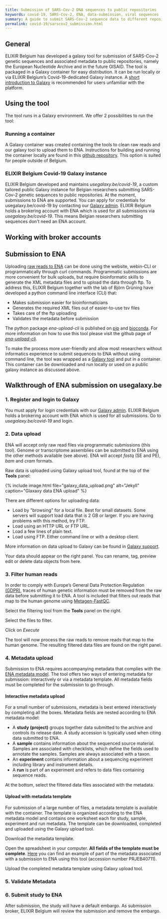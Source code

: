 ```yaml
---
title: Submission of SARS-Cov-2 DNA sequences to public repositories
keywords: covid-19, SARS-Cov-2, ENA, data-submission, viral sequences
summary: A guide to submit SARS-Cov-2 sequence data to different repositories.
permalink: covid-19/sarscov2_submission.html
---
```


## General

ELIXIR Belgium has developed a galaxy tool for submission of SARS-Cov-2 genetic sequences and associated metadata to public repositories, namely the European Nucleotide Archive and in the future GISAID. The tool is packaged in a Galaxy container for easy distribution. It can be run locally or via ELIXIR Belgium’s Covid-19-dedicated Galaxy instance. A [short introduction to Galaxy](https://training.galaxyproject.org/training-material/topics/introduction/tutorials/galaxy-intro-short/tutorial.html) is recommended for users unfamiliar with the platform.

## Using the tool

The tool runs in a Galaxy environment. We offer 2 possibilities to run the tool:

### Running a container
A Galaxy container was created containing the tools to clean raw reads and our galaxy tool to upload them to ENA.
Instructions for building and running the container locally are found in this [github repository](https://github.com/ELIXIR-Belgium/ena-upload-container).
This option is suited for people outside of Belgium.

### ELIXIR Belgium Covid-19 Galaxy instance
ELIXIR Belgium developed and maintains *usegalaxy.be/covid-19*, a custom tailored public Galaxy instance for Belgian researchers submitting SARS-Cov-2 genetic sequences to public repositories. At the moment, submissions to ENA are supported. You can apply for credentials for usegalaxy.be/covid-19 by contacting our [Galaxy admin](galaxy@elixir-belgium.org). ELIXIR Belgium holds a brokering account with ENA which is used for all submissions via *usegalaxy.be/covid-19*. This means Belgian researchers submitting sequences don't need an ENA account.

## Working with broker accounts



## Submission to ENA
Uploading [raw reads to ENA](https://ena-docs.readthedocs.io/en/latest/submit/general-guide.html) can be done using the website, webin-CLI or programmatically through curl commands.
Programmatic submissions are more convenient for bulk uploads, but require bioinformatic skills to generate the XML metadata files and to upload the data through ftp.
To address this, ELIXIR Belgium together with the lab of Björn Grüning have developed a python command line interface (CLI) that:
- Makes submission easier for bioinformaticians
- Generates the required XML files out of easier-to-use tsv files
- Takes care of the ftp uploading
- Validates the metadata before submission

The python package *ena-upload-cli* is published on [pip](https://pypi.org/project/ena-upload-cli/) and [bioconda](https://anaconda.org/bioconda/ena-upload-cli). For more information on how to use this tool please visit the github page of *[ena-upload-cli](https://github.com/usegalaxy-eu/ena-upload-cli)*.

To make the process more user-friendly and allow most researchers without informatics experience to submit sequences to ENA without using command line, the tool was wrapped as a [Galaxy tool](https://testtoolshed.g2.bx.psu.edu/repository?repository_id=e6d3d594449ee3f8) and put in a container. This container can be downloaded and run locally or used on a public galaxy instance as discussed above.


## Walkthrough of ENA submission on usegalaxy.be
### 1. Register and login to Galaxy
You must apply for login credentials with our [Galaxy admin](galaxy@elixir-belgium.org). ELIXIR Belgium holds a brokering account with ENA which is used for all submissions. Go to *usegalaxy.be/covid-19* and login.


### 2. Data upload
ENA will accept only raw read files via programmatic submissions (this tool). Genome or transcriptome assemblies can be submitted to ENA using the other methods available (see above).
ENA will accept *fastq* (SE and PE), *bam* and *cram* formats.

Raw data is uploaded using Galaxy upload tool, found at the top of the **Tools** panel:

{% include image.html file="galaxy_data_upload.png" alt="Jekyll" caption="Glaxaxy data ENA upload" %}

There are different options for uploading data:
- Load by "browsing" for a local file. Best for small datasets. Some servers will support load data that is 2 GB or larger. If you are having problems with this method, try FTP.
- Load using an HTTP URL or FTP URL.
- Load a few lines of plain text.
- Load using FTP. Either command line or with a desktop client.

More information on data upload to Galaxy can be found in [Galaxy support](https://galaxyproject.org/support/loading-data/).

Your data should appear on the right panel. You can rename, tag, preview edit or delete data objects from here.
<!-- screenshot of data object -->


### 3. Filter human reads
In order to comply with Europe’s General Data Protection Regulation [(GDPR)](https://ec.europa.eu/info/law/law-topic/data-protection/eu-data-protection-rules_en), traces of human genetic information must be removed from the raw data before submitting it to ENA. A tool is included that filters out reads that map to the human genome using [Metagen-FastQC](https://github.com/Finn-Lab/Metagen-FastQC).

Select the filtering tool from the **Tools** panel on the right.
<!-- screenshot of human reads filtering tool in tool panel -->
Select the files to filter.
<!-- screenshot of selection box in filtering tool -->
<!-- You must specify paired-end reads -->
Click on *Execute*
<!-- screenshot of selection box in filtering tool -->
The tool will now process the raw reads to remove reads that map to the human genome. The resulting filtered data files are found on the right panel.

### 4. Metadata upload
Submission to ENA requires accompanying metadata that complies with the [ENA metadata model](https://ena-docs.readthedocs.io/en/latest/submit/general-guide/metadata.html).
The tool offers two ways of entering metadata for submission: interactively or via a metadata template. All metadata fields must be completed for the submission to go through.



#### Interactive metadata upload
For a small number of submissions, metadata is best entered interactively by completing all the boxes. Metadata fields are nested according to ENA metadata model:
- A **study (project)** groups together data submitted to the archive and controls its release date. A study accession is typically used when citing data submitted to ENA.
- A **sample** contains information about the sequenced source material. Samples are associated with checklists, which define the fields used to annotate the samples. Samples are always associated with a taxon.
- An **experiment** contains information about a sequencing experiment including library and instrument details.
- A **run** is part of an experiment and refers to data files containing sequence reads.

At the bottom, select the filtered data files associated with the metadata.

<!-- here we can have screenshots of each metadata section -->

#### Upload with metadata template
For submission of a large number of files, a metadata template is available with the container. The template is organized according to the ENA metadata model and contains one worksheet each for study, sample, experiment and run metadata. The template can be downloaded, completed and uploaded using the Galaxy upload tool.

Download the metadata template.
<!-- screenshot of the metadata download 'button' -->
Open the spreadsheet in your computer. **All fields of the template must be complete**. [Here](https://drive.google.com/file/d/1Z3LszV6IkgmcESsz2K7Mdv8pcnolUHT5/view?usp=sharing) you can find an example of part of the metadata associated with a submission to ENA using this tool (accession number PRJEB40711).

Upload the completed metadata template using Galaxy upload tool.

### 5. Validate Metadata

### 6. Submit study to ENA
After submission, the study will have a default embargo. As submission broker, ELIXIR Belgium will review the submission and remove the embargo.


<!-- include table or link to table explaining all metadata fields. Use the same in Galaxy (include table at bottom) -->
